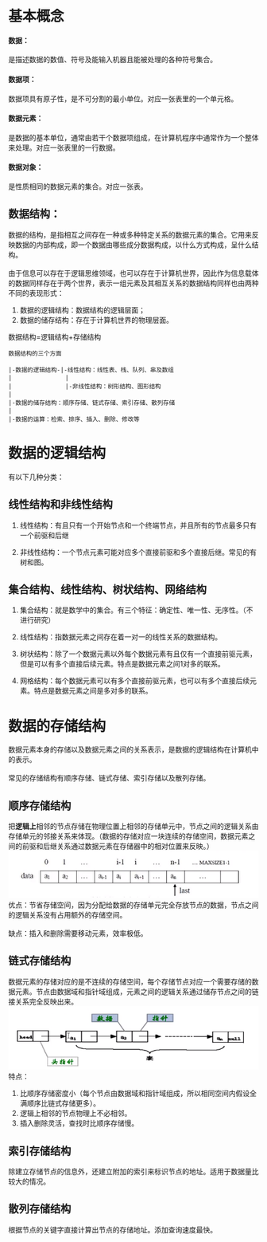 # 基本概念
#### 数据：
是描述数据的数值、符号及能输入机器且能被处理的各种符号集合。
#### 数据项：
数据项具有原子性，是不可分割的最小单位。对应一张表里的一个单元格。
#### 数据元素：
是数据的基本单位，通常由若干个数据项组成，在计算机程序中通常作为一个整体来处理。对应一张表里的一行数据。
#### 数据对象：
是性质相同的数据元素的集合。对应一张表。

## 数据结构：
数据的结构，是指相互之间存在一种或多种特定关系的数据元素的集合。它用来反映数据的内部构成，即一个数据由哪些成分数据构成，以什么方式构成，呈什么结构。<br><br>
由于信息可以存在于逻辑思维领域，也可以存在于计算机世界，因此作为信息载体的数据同样存在于两个世界，表示一组元素及其相互关系的数据结构同样也由两种不同的表现形式：
1. 数据的逻辑结构：数据结构的逻辑层面；
2. 数据的储存结构：存在于计算机世界的物理层面。

数据结构=逻辑结构+存储结构
```
数据结构的三个方面

|-数据的逻辑结构-|-线性结构：线性表、栈、队列、串及数组
|               |
|               |-非线性结构：树形结构、图形结构
|
|-数据的储存结构：顺序存储、链式存储、索引存储、散列存储
|
|-数据的运算：检索、排序、插入、删除、修改等
```

# 数据的逻辑结构
有以下几种分类：
## 线性结构和非线性结构
1. 线性结构：有且只有一个开始节点和一个终端节点，并且所有的节点最多只有一个前驱和后继

2. 非线性结构：一个节点元素可能对应多个直接前驱和多个直接后继。常见的有树和图。

## 集合结构、线性结构、树状结构、网络结构
1. 集合结构：就是数学中的集合。有三个特征：确定性、唯一性、无序性。（不进行研究）

2. 线性结构：指数据元素之间存在着一对一的线性关系的数据结构。
3. 树状结构：除了一个数据元素以外每个数据元素有且仅有一个直接前驱元素，但是可以有多个直接后续元素。特点是数据元素之间1对多的联系。
4. 网格结构：每个数据元素可以有多个直接前驱元素，也可以有多个直接后续元素。特点是数据元素之间是多对多的联系。


# 数据的存储结构
数据元素本身的存储以及数据元素之间的关系表示，是数据的逻辑结构在计算机中的表示。<br><br>
常见的存储结构有顺序存储、链式存储、索引存储以及散列存储。

## 顺序存储结构
把**逻辑上**相邻的节点存储在物理位置上相邻的存储单元中，节点之间的逻辑关系由存储单元的邻接关系来体现。（数据的存储对应一块连续的存储空间，数据元素之间的前驱和后继关系通过数据元素在存储器中的相对位置来反映。）
<br><img src=img/顺序存储.png><br>
优点：节省存储空间，因为分配给数据的存储单元完全存放节点的数据，节点之间的逻辑关系没有占用额外的存储空间。<br><br>
缺点：插入和删除需要移动元素，效率极低。

## 链式存储结构
数据元素的存储对应的是不连续的存储空间，每个存储节点对应一个需要存储的数据元素。节点由数据域和指针域组成，元素之间的逻辑关系通过储存节点之间的链接关系完全反映出来。
<br><img src=img/链式存储.png>
特点：
1. 比顺序存储密度小（每个节点由数据域和指针域组成，所以相同空间内假设全满顺序比链式存储更多）。
2. 逻辑上相邻的节点物理上不必相邻。
3. 插入删除灵活，查找时比顺序存储慢。

## 索引存储结构
除建立存储节点的信息外，还建立附加的索引来标识节点的地址。适用于数据量比较大的情况。

## 散列存储结构
根据节点的关键字直接计算出节点的存储地址。添加查询速度最快。